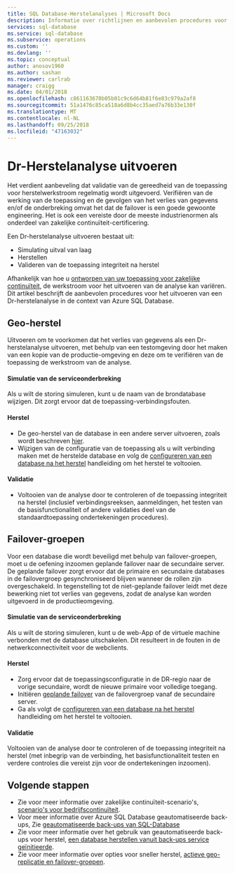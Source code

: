 ```yaml
---
title: SQL Database-Herstelanalyses | Microsoft Docs
description: Informatie over richtlijnen en aanbevolen procedures voor het uitvoeren van analyses voor noodherstel met Azure SQL Database.
services: sql-database
ms.service: sql-database
ms.subservice: operations
ms.custom: ''
ms.devlang: ''
ms.topic: conceptual
author: anosov1960
ms.author: sashan
ms.reviewer: carlrab
manager: craigg
ms.date: 04/01/2018
ms.openlocfilehash: c861163670b05b01c9c6d64b81f6e83c979a2af8
ms.sourcegitcommit: 51a1476c85ca518a6d8b4cc35aed7a76b33e130f
ms.translationtype: MT
ms.contentlocale: nl-NL
ms.lasthandoff: 09/25/2018
ms.locfileid: "47163032"
---
```

# <a name="performing-disaster-recovery-drill"></a>Dr-Herstelanalyse uitvoeren
Het verdient aanbeveling dat validatie van de gereedheid van de toepassing voor herstelwerkstroom regelmatig wordt uitgevoerd. Verifiëren van de werking van de toepassing en de gevolgen van het verlies van gegevens en/of de onderbreking omvat het dat de failover is een goede gewoonte engineering. Het is ook een vereiste door de meeste industrienormen als onderdeel van zakelijke continuïteit-certificering.

Een Dr-herstelanalyse uitvoeren bestaat uit:

* Simulating uitval van laag
* Herstellen
* Valideren van de toepassing integriteit na herstel

Afhankelijk van hoe u [ontworpen van uw toepassing voor zakelijke continuïteit](sql-database-business-continuity.md), de werkstroom voor het uitvoeren van de analyse kan variëren. Dit artikel beschrijft de aanbevolen procedures voor het uitvoeren van een Dr-herstelanalyse in de context van Azure SQL Database.

## <a name="geo-restore"></a>Geo-herstel
Uitvoeren om te voorkomen dat het verlies van gegevens als een Dr-herstelanalyse uitvoeren, met behulp van een testomgeving door het maken van een kopie van de productie-omgeving en deze om te verifiëren van de toepassing de werkstroom van de analyse.

#### <a name="outage-simulation"></a>Simulatie van de serviceonderbreking
Als u wilt de storing simuleren, kunt u de naam van de brondatabase wijzigen. Dit zorgt ervoor dat de toepassing-verbindingsfouten.

#### <a name="recovery"></a>Herstel
* De geo-herstel van de database in een andere server uitvoeren, zoals wordt beschreven [hier](sql-database-disaster-recovery.md).
* Wijzigen van de configuratie van de toepassing als u wilt verbinding maken met de herstelde database en volg de [configureren van een database na het herstel](sql-database-disaster-recovery.md) handleiding om het herstel te voltooien.

#### <a name="validation"></a>Validatie
* Voltooien van de analyse door te controleren of de toepassing integriteit na herstel (inclusief verbindingsreeksen, aanmeldingen, het testen van de basisfunctionaliteit of andere validaties deel van de standaardtoepassing ondertekeningen procedures).

## <a name="failover-groups"></a>Failover-groepen
Voor een database die wordt beveiligd met behulp van failover-groepen, moet u de oefening inzoomen geplande failover naar de secundaire server. De geplande failover zorgt ervoor dat de primaire en secundaire databases in de failovergroep gesynchroniseerd blijven wanneer de rollen zijn overgeschakeld. In tegenstelling tot de niet-geplande failover leidt met deze bewerking niet tot verlies van gegevens, zodat de analyse kan worden uitgevoerd in de productieomgeving.

#### <a name="outage-simulation"></a>Simulatie van de serviceonderbreking
Als u wilt de storing simuleren, kunt u de web-App of de virtuele machine verbonden met de database uitschakelen. Dit resulteert in de fouten in de netwerkconnectiviteit voor de webclients.

#### <a name="recovery"></a>Herstel
* Zorg ervoor dat de toepassingsconfiguratie in de DR-regio naar de vorige secundaire, wordt de nieuwe primaire voor volledige toegang.
* Initiëren [geplande failover](scripts/sql-database-setup-geodr-and-failover-database-powershell.md) van de failovergroep vanaf de secundaire server.
* Ga als volgt de [configureren van een database na het herstel](sql-database-disaster-recovery.md) handleiding om het herstel te voltooien.

#### <a name="validation"></a>Validatie
Voltooien van de analyse door te controleren of de toepassing integriteit na herstel (met inbegrip van de verbinding, het basisfunctionaliteit testen en verdere controles die vereist zijn voor de ondertekeningen inzoomen).

## <a name="next-steps"></a>Volgende stappen
* Zie voor meer informatie over zakelijke continuïteit-scenario's, [scenario's voor bedrijfscontinuïteit](sql-database-business-continuity.md).
* Voor meer informatie over Azure SQL Database geautomatiseerde back-ups, Zie [geautomatiseerde back-ups van SQL-Database](sql-database-automated-backups.md)
* Zie voor meer informatie over het gebruik van geautomatiseerde back-ups voor herstel, [een database herstellen vanuit back-ups service geïnitieerde](sql-database-recovery-using-backups.md).
* Zie voor meer informatie over opties voor sneller herstel, [actieve geo-replicatie en failover-groepen](sql-database-geo-replication-overview.md).  

